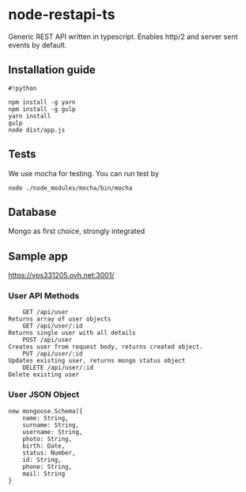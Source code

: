 # node-restapi-ts
Generic REST API written in typescript. Enables http/2 and server sent events by default.


## Installation guide ##
```
#!python

npm install -g yarn
npm install -g gulp
yarn install
gulp
node dist/app.js
```

## Tests ##
We use mocha for testing. You can run test by 
```
node ./node_modules/mocha/bin/mocha
```

## Database ##
Mongo as first choice, strongly integrated

## Sample app ##
https://vps331205.ovh.net:3001/

### User API Methods ###
```
    GET /api/user
Returns array of user objects
    GET /api/user/:id
Returns single user with all details
    POST /api/user
Creates user from request body, returns created object.
    PUT /api/user/:id
Updates existing user, returns mongo status object
    DELETE /api/user/:id
Delete existing user
```

### User JSON Object ###
```
new mongoose.Schema({
    name: String,
    surname: String,
    username: String,
    photo: String,
    birth: Date,
    status: Number,
    id: String,
    phone: String,
    mail: String
}
```




